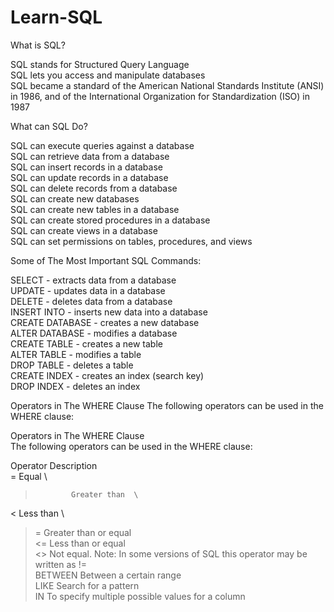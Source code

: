 # Learn-SQL

What is SQL?

SQL stands for Structured Query Language \
SQL lets you access and manipulate databases \
SQL became a standard of the American National Standards Institute (ANSI) in 1986, and of the International Organization for Standardization (ISO) in 1987

What can SQL Do?

SQL can execute queries against a database\
SQL can retrieve data from a database\
SQL can insert records in a database\
SQL can update records in a database\
SQL can delete records from a database\
SQL can create new databases\
SQL can create new tables in a database\
SQL can create stored procedures in a database\
SQL can create views in a database\
SQL can set permissions on tables, procedures, and views

Some of The Most Important SQL Commands:

SELECT - extracts data from a database\
UPDATE - updates data in a database\
DELETE - deletes data from a database\
INSERT INTO - inserts new data into a database\
CREATE DATABASE - creates a new database\
ALTER DATABASE - modifies a database\
CREATE TABLE - creates a new table\
ALTER TABLE - modifies a table\
DROP TABLE - deletes a table\
CREATE INDEX - creates an index (search key)\
DROP INDEX - deletes an index

Operators in The WHERE Clause
The following operators can be used in the WHERE clause:

Operators in The WHERE Clause\
The following operators can be used in the WHERE clause:

Operator	Description	\
=		      Equal	\
>		      Greater than	\
<		      Less than	\
>=		    Greater than or equal	\
<=		    Less than or equal	\
<>		    Not equal. Note: In some versions of SQL this operator may be written as !=	\
BETWEEN		Between a certain range	\
LIKE		  Search for a pattern	\
IN		    To specify multiple possible values for a column	


